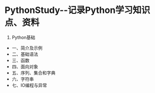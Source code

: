 # PythonStudy--记录Python学习知识点、资料
1. Python基础
- 一、简介及示例
- 二、基础语法
- 三、函数
- 四、面向对象
- 五、序列、集合和字典
- 六、字符串
- 七、IO编程与异常


